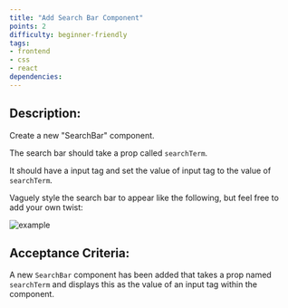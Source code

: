 ```yaml
---
title: "Add Search Bar Component"
points: 2
difficulty: beginner-friendly
tags: 
- frontend
- css
- react
dependencies:
---
```


## Description:

Create a new "SearchBar" component.

The search bar should take a prop called `searchTerm`.

It should have a input tag and set the value of input tag to the value of `searchTerm`.

Vaguely style the search bar to appear like the following, but feel free to add your own twist:

![example](https://i.imgur.com/7inTS31.png)

## Acceptance Criteria:

A new `SearchBar` component has been added that takes a prop named `searchTerm` and displays this as the value of an input tag within the component.
